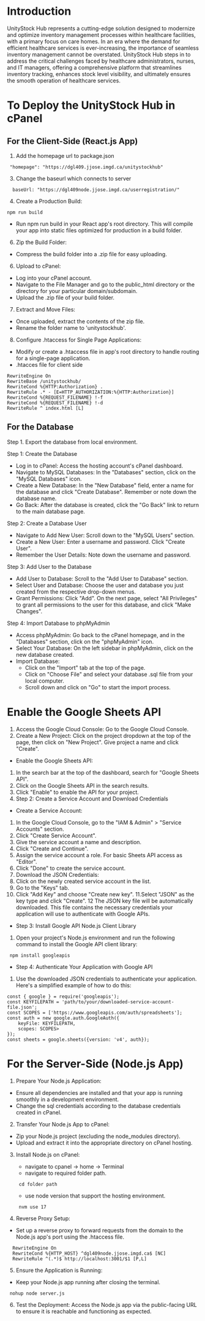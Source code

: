 # Introduction
UnityStock Hub represents a cutting-edge solution designed to modernize and optimize inventory management processes within healthcare facilities, with a primary focus on care homes. In an era where the demand for efficient healthcare services is ever-increasing, the importance of seamless inventory management cannot be overstated. UnityStock Hub steps in to address the critical challenges faced by healthcare administrators, nurses, and IT managers, offering a comprehensive platform that streamlines inventory tracking, enhances stock level visibility, and ultimately ensures the smooth operation of healthcare services.

# To Deploy the UnityStock Hub in cPanel
## For the Client-Side (React.js App)
1. Add the homepage url to package.json

  ```  "homepage": "https://dgl409.jjose.imgd.ca/unitystockhub" ``` 
  
3. Change the baseurl which connects to server

  ```   baseUrl: "https://dgl409node.jjose.imgd.ca/userregistration/" ``` 
  
4. Create a Production Build:
   
 ```npm run build```
   
* Run npm run build in your React app's root directory. This will compile your app into static files optimized for production in a build folder.
   
6. Zip the Build Folder:
  * Compress the build folder into a .zip file for easy uploading.

6. Upload to cPanel:

* Log into your cPanel account.
* Navigate to the File Manager and go to the public_html directory or the directory for your particular domain/subdomain.
* Upload the .zip file of your build folder.
  
7. Extract and Move Files:
   
* Once uploaded, extract the contents of the zip file.
* Rename the folder name to 'unitystockhub'.

8. Configure .htaccess for Single Page Applications:

* Modify or create a .htaccess file in  app's root directory to handle routing for a single-page application.
* .htacces file for client side
> <IfModule mod_rewrite.c>
    RewriteEngine On
    RewriteBase /unitystockhub/
    RewriteCond %{HTTP:Authorization} .
    RewriteRule .* - [E=HTTP_AUTHORIZATION:%{HTTP:Authorization}]
    RewriteCond %{REQUEST_FILENAME} !-f
    RewriteCond %{REQUEST_FILENAME} !-d
    RewriteRule ^ index.html [L]    
</IfModule>

## For the Database 
Step 1. Export  the database from local environment.

Step 1: Create the Database
* Log in to cPanel: Access the hosting account's cPanel dashboard.
* Navigate to MySQL Databases: In the "Databases" section, click on the "MySQL Databases" icon.
* Create a New Database: In the "New Database" field, enter a name for the database and click "Create Database". Remember or note down the database name.
* Go Back: After the database is created, click the "Go Back" link to return to the main database page.

Step 2: Create a Database User
* Navigate to Add New User: Scroll down to the "MySQL Users" section.
* Create a New User: Enter a username and password. Click "Create User".
* Remember the User Details: Note down the username and password. 

Step 3: Add User to the Database
* Add User to Database: Scroll to the "Add User to Database" section.
* Select User and Database: Choose the user and database you just created from the respective drop-down menus.
* Grant Permissions: Click "Add". On the next page, select "All Privileges" to grant all permissions to the user for this database, and click "Make Changes".

Step 4: Import Database to phpMyAdmin
* Access phpMyAdmin: Go back to the cPanel homepage, and in the "Databases" section, click on the "phpMyAdmin" icon.
* Select Your Database: On the left sidebar in phpMyAdmin, click on the new database  created. 
* Import Database:
   * Click on the "Import" tab at the top of the page.
   * Click on "Choose File" and select your database .sql file from your local computer.
   * Scroll down and click on "Go" to start the import process.
 
# Enable the Google Sheets API
 1. Access the Google Cloud Console: Go to the Google Cloud Console.
 2. Create a New Project: Click on the project dropdown at the top of the page, then click on "New Project". Give project a name and click "Create".

* Enable the Google Sheets API:

 1. In the search bar at the top of the dashboard, search for "Google Sheets API".
 2. Click on the Google Sheets API in the search results.
 3. Click "Enable" to enable the API for your project.
 4. Step 2: Create a Service Account and Download Credentials

* Create a Service Account:

1. In the Google Cloud Console, go to the "IAM & Admin" > "Service Accounts" section.
2. Click "Create Service Account".
3. Give the service account a name and description.
4. Click "Create and Continue".
5. Assign the service account a role. For basic Sheets API access as "Editor".
6. Click "Done" to create the service account.
7. Download the JSON Credentials:
8. Click on the newly created service account in the list.
9. Go to the "Keys" tab.
10. Click "Add Key" and choose "Create new key".
11.Select "JSON" as the key type and click "Create".
12 The JSON key file will be automatically downloaded. This file contains the necessary credentials your application will use to authenticate with Google APIs.

* Step 3: Install Google API Node.js Client Library
1. Open your project's Node.js environment and run the following command to install the Google API client library:

 ``` npm install googleapis``` 

* Step 4: Authenticate Your Application with Google API
1. Use the downloaded JSON credentials to authenticate your application. Here's a simplified example of how to do this:

```
const { google } = require('googleapis');
const KEYFILEPATH = 'path/to/your/downloaded-service-account-file.json';
const SCOPES = ['https://www.googleapis.com/auth/spreadsheets'];
const auth = new google.auth.GoogleAuth({
    keyFile: KEYFILEPATH,   
    scopes: SCOPES>   
});
const sheets = google.sheets({version: 'v4', auth});
```

# For the Server-Side (Node.js App)
1. Prepare Your Node.js Application:
  *  Ensure all dependencies are installed and that your app is running smoothly in a development environment.
  *  Change the sql credentials according to the database credentials created in cPanel.
    
2. Transfer Your Node.js App to cPanel:
 * Zip your Node.js project (excluding the node_modules directory).
 * Upload and extract it into the appropriate directory on  cPanel hosting.
3. Install Node.js on cPanel:
   * navigate to cpanel -> home -> Terminal
   * navigate to required folder path.
     
    ``` cd folder path```

   * use node version that support the hosting environment.
     
    ``` nvm use 17``` 
4. Reverse Proxy Setup:
 * Set up a reverse proxy to forward requests from the domain to the Node.js app's port using the .htaccess file. 
```
  RewriteEngine On
  RewriteCond %{HTTP_HOST} ^dgl409node.jjose.imgd.ca$ [NC]
  RewriteRule ^(.*)$ http://localhost:3001/$1 [P,L]
```
5. Ensure the Application is Running:
  * Keep your Node.js app running after closing the terminal.
    
 ``` nohup node server.js``` 
    
6. Test the Deployment:
Access the Node.js app via the public-facing URL to ensure it is reachable and functioning as expected.
